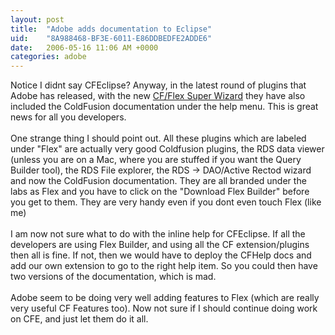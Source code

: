 ```yaml
---
layout: post
title:  "Adobe adds documentation to Eclipse"
uid:	"8A988468-BF3E-6011-E86DDBEDFE2ADDE6"
date:   2006-05-16 11:06 AM +0000
categories: adobe
---
```

Notice I didnt say CFEclipse? Anyway, in the latest round of plugins that Adobe has released, with the new <a target="_blank" href="http://www.dcooper.org/blog//client/index.cfm?mode=entry&amp;entry=3A035639-4E22-1671-53EDEEE1CAA496A4">CF/Flex Super Wizard</a> they have also included the ColdFusion documentation under the help menu. This is great news for all you developers.<br /><br />One strange thing I should point out. All these plugins which are labeled under &quot;Flex&quot; are actually very good Coldfusion plugins, the RDS data viewer (unless you are on a Mac, where you are stuffed if you want the Query Builder tool), the RDS File explorer, the RDS -&gt; DAO/Active Rectod wizard and now the ColdFusion documentation. They are all branded under the labs as Flex and you have to click on the &quot;Download Flex Builder&quot; before you get to them. They are very handy even if you dont even touch Flex (like me)<br /><br />I am now not sure what to do with the inline help for CFEclipse. If all the developers are using Flex Builder, and using all the CF extension/plugins then all is fine. If not, then we would have to deploy the CFHelp docs and add our own extension to go to the right help item. So you could then have two versions of the documentation, which is mad.<br /><br />Adobe seem to be doing very well adding features to Flex (which are really very useful CF Features too). Now not sure if I should continue doing work on CFE, and just let them do it all.